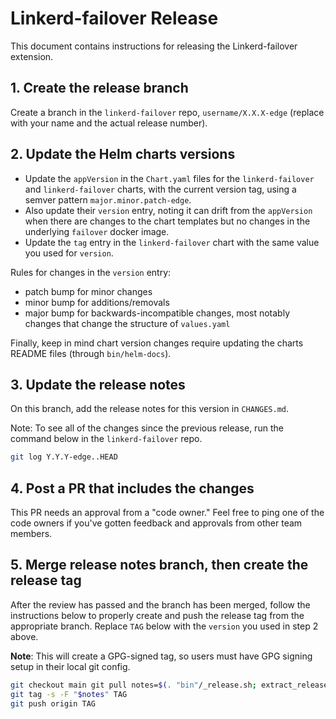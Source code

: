 # Linkerd-failover Release

This document contains instructions for releasing the Linkerd-failover
extension.

## 1. Create the release branch

Create a branch in the `linkerd-failover` repo, `username/X.X.X-edge` (replace
with your name and the actual release number).

## 2. Update the Helm charts versions

- Update the `appVersion` in the `Chart.yaml` files for the `linkerd-failover`
  and `linkerd-failover` charts, with the current version tag, using a semver
  pattern `major.minor.patch-edge`.
- Also update their `version` entry, noting it can drift from the `appVersion`
  when there are changes to the chart templates but no changes in the underlying
  `failover` docker image.
- Update the `tag` entry in the `linkerd-failover` chart with the same value you
  used for `version`.

Rules for changes in the `version` entry:

- patch bump for minor changes
- minor bump for additions/removals
- major bump for backwards-incompatible changes, most notably changes that
  change the structure of `values.yaml`

Finally, keep in mind chart version changes require updating the charts README
files (through `bin/helm-docs`).

## 3. Update the release notes

On this branch, add the release notes for this version in `CHANGES.md`.

Note: To see all of the changes since the previous release, run the command
below in the `linkerd-failover` repo.

```bash
git log Y.Y.Y-edge..HEAD
```

## 4. Post a PR that includes the changes

This PR needs an approval from a "code owner." Feel free to ping one of the code
owners if you've gotten feedback and approvals from other team members.

## 5. Merge release notes branch, then create the release tag

After the review has passed and the branch has been merged, follow the
instructions below to properly create and push the release tag from the
appropriate branch. Replace `TAG` below with the `version` you used in step 2
above.

**Note**: This will create a GPG-signed tag, so users must have GPG signing
setup in their local git config.

```bash
git checkout main git pull notes=$(. "bin"/_release.sh; extract_release_notes)
git tag -s -F "$notes" TAG
git push origin TAG
```
